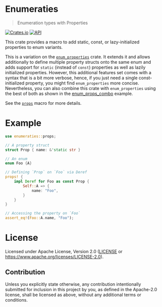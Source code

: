 Enumeraties
===========

> Enumeration types with Properties

[![Crates.io](https://img.shields.io/crates/v/enumeraties.svg)](https://crates.io/crates/enumeraties)
[![API](https://docs.rs/enumeraties/badge.svg)](https://docs.rs/enumeraties)

<!-- cargo-sync-readme start -->

This crate provides a macro to add static, const, or lazy-initialized
properties to enum variants.

This is a variation on the
[`enum_properties`](https://github.com/cofinite/enum_properties) crate.
It extends it and allows additionally to define multiple property structs
onto the same enum and adds support for `static` (instead of `const`)
properties as well as lazily initialized properties. However, this
additional features set comes with a syntax that is a bit more verbose,
hence, if you just need a single const-initialized property, you might find
`enum_properties` more concise. Nevertheless, you can also combine this
crate with `enum_properties` using the best of both as shown in the
[enum_props_combo](examples/enum_props_combo.rs) example.

See the [`props`](https://docs.rs/enumeraties/latest/enumeraties/macro.props.html) macro for more details.

# Example

```rust
use enumeraties::props;

// A property struct
struct Prop { name: &'static str }

// An enum
enum Foo {A}

// Defining `Prop` on `Foo` via Deref
props! {
    impl Deref for Foo as const Prop {
        Self::A => {
            name: "Foo",
        }
    }
}

// Accessing the property on `Foo`
assert_eq!(Foo::A.name, "Foo");
```

<!-- cargo-sync-readme end -->

# License

Licensed under Apache License, Version 2.0 ([LICENSE](LICENSE) or https://www.apache.org/licenses/LICENSE-2.0).

## Contribution

Unless you explicitly state otherwise, any contribution intentionally submitted for inclusion in this project by you, as defined in the Apache-2.0 license, shall be licensed as above, without any additional terms or conditions.
